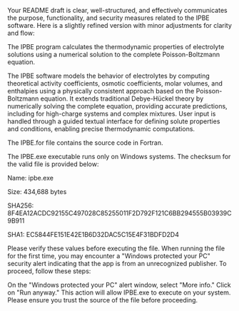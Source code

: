 
Your README draft is clear, well-structured, and effectively communicates the purpose, functionality, and security measures related to the IPBE software. Here is a slightly refined version with minor adjustments for clarity and flow:

The IPBE program calculates the thermodynamic properties of electrolyte solutions using a numerical solution to the complete Poisson-Boltzmann equation.

The IPBE software models the behavior of electrolytes by computing theoretical activity coefficients, osmotic coefficients, molar volumes, and enthalpies using a physically consistent approach based on the Poisson-Boltzmann equation. It extends traditional Debye-Hückel theory by numerically solving the complete equation, providing accurate predictions, including for high-charge systems and complex mixtures. User input is handled through a guided textual interface for defining solute properties and conditions, enabling precise thermodynamic computations.

The IPBE.for file contains the source code in Fortran.

The IPBE.exe executable runs only on Windows systems. The checksum for the valid file is provided below:

Name: ipbe.exe

Size: 434,688 bytes

SHA256: 8F4EA12ACDC92155C497028C85255011F2D792F121C6BB294555B03939C9B911

SHA1: EC5844FE151E42E1B6D32DAC5C15E4F31BDFD2D4


Please verify these values before executing the file. When running the file for the first time, you may encounter a "Windows protected your PC" security alert indicating that the app is from an unrecognized publisher. To proceed, follow these steps:

On the "Windows protected your PC" alert window, select "More info."
Click on "Run anyway."
This action will allow IPBE.exe to execute on your system. Please ensure you trust the source of the file before proceeding.


